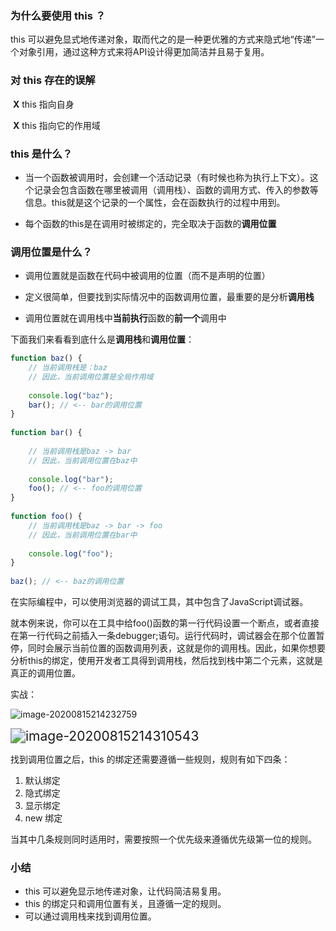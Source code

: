 ### 为什么要使用 this ？ 

this 可以避免显式地传递对象，取而代之的是一种更优雅的方式来隐式地“传递”一个对象引用，通过这种方式来将API设计得更加简洁并且易于复用。



### 对 this 存在的**误解**

​	**X**		this 指向自身			

​	**X**		this 指向它的作用域



### this 是什么？

- 当一个函数被调用时，会创建一个活动记录（有时候也称为执行上下文）。这个记录会包含函数在哪里被调用（调用栈）、函数的调用方式、传入的参数等信息。this就是这个记录的一个属性，会在函数执行的过程中用到。

- 每个函数的this是在调用时被绑定的，完全取决于函数的**调用位置**



### 调用位置是什么？

- 调用位置就是函数在代码中被调用的位置（而不是声明的位置）

- 定义很简单，但要找到实际情况中的函数调用位置，最重要的是分析**调用栈**
- 调用位置就在调用栈中**当前执行**函数的**前一个**调用中

下面我们来看看到底什么是**调用栈**和**调用位置**：

```javascript
function baz() {￼
    // 当前调用栈是：baz￼
    // 因此，当前调用位置是全局作用域￼
    ￼
    console.log("baz");￼
    bar(); // <-- bar的调用位置￼
}￼
￼
function bar() {
    ￼
    // 当前调用栈是baz -> bar￼
    // 因此，当前调用位置在baz中￼
    ￼
    console.log("bar");￼
    foo(); // <-- foo的调用位置￼
}￼
￼
function foo() {￼
    // 当前调用栈是baz -> bar -> foo￼
    // 因此，当前调用位置在bar中￼
    ￼
    console.log("foo");￼
}￼
               ￼
baz(); // <-- baz的调用位置
```

在实际编程中，可以使用浏览器的调试工具，其中包含了JavaScript调试器。

就本例来说，你可以在工具中给foo()函数的第一行代码设置一个断点，或者直接在第一行代码之前插入一条debugger;语句。运行代码时，调试器会在那个位置暂停，同时会展示当前位置的函数调用列表，这就是你的调用栈。因此，如果你想要分析this的绑定，使用开发者工具得到调用栈，然后找到栈中第二个元素，这就是真正的调用位置。

实战：

![image-20200815214232759](https://gitee.com/yxon123/gitee-sources/raw/master//Images/20200815214931.png)

<img src="https://gitee.com/yxon123/gitee-sources/raw/master//Images/20200815214310.png" alt="image-20200815214310543" style="zoom:150%;" />

找到调用位置之后，this 的绑定还需要遵循一些规则，规则有如下四条：

1. 默认绑定
2. 隐式绑定
3. 显示绑定
4. new 绑定

当其中几条规则同时适用时，需要按照一个优先级来遵循优先级第一位的规则。



### 小结

- this 可以避免显示地传递对象，让代码简洁易复用。
- this 的绑定只和调用位置有关，且遵循一定的规则。
- 可以通过调用栈来找到调用位置。
